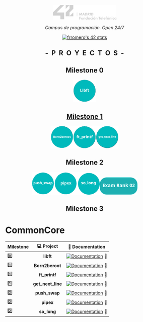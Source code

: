 <p align="center" width="100%">
    <a href="42_Madrid/42"><img width="40%" src="42_Madrid/img/logo5.png"></a> </p>
<p align="center" width="100%"><i>Campus de programación. Open 24/7 </i></p>
<p align="center" width="100%">
    <a href="42_Madrid/42"><img src="https://badge.mediaplus.ma/greenbinary/frromero?1337Badge=off&UM6P=off" alt="frromero's 42 stats" /></a></p>

<h2 align="center" width="100%"><b>-&nbsp;&nbsp;P&nbsp;&nbsp;R&nbsp;&nbsp;O&nbsp;&nbsp;Y&nbsp;&nbsp;E&nbsp;&nbsp;C&nbsp;&nbsp;T&nbsp;&nbsp;O&nbsp;&nbsp;S&nbsp;&nbsp;-</b></h2>

<h2 align="center">Milestone 0</h2>
<p align="center" width="100%"><a href="42_Madrid/0/"><img src="42_Madrid/img/0/libft.png" width="72" /></p>

<h2 align="center">Milestone 1</h2>
<p align="center" width="100%"><a href="42_Madrid/milestone_1/born2beroot"><img src="42_Madrid/img/milestone_1/born2beroot.png" width="72" /><a/><a href="42_Madrid/milestone_1/printf/"><img src="42_Madrid/img/milestone_1/ft_printf.png" width="72" /></a><a href="42_Madrid/milestone_1/get_next_line/"><img src="42_Madrid/img/milestone_1/get_next_line.png" width="72" /></a></p>
<h2 align="center">Milestone 2</h2>
<p align="center" width="100%"><a href="42_Madrid/milestone_2/push_swap/"><img src="42_Madrid/img/milestone_2/push_swap.png" width="72" /><a/><a href="42_Madrid/milestone_2/pipex/"><img src="42_Madrid/img/milestone_2/pipex.png" width="72" /><a/><a/><a href="42_Madrid/milestone_2/so_long/"><img src="42_Madrid/img/milestone_2/so_long_ico.png" width="72" /><a/><a href="42_Madrid/milestone_2/exam_rank_02/"><img src="42_Madrid/img/milestone_2/examrank02.png" width="120" /><a/></p>
<h2 align="center">Milestone 3</h2>


# CommonCore
	
| Milestone | 💻 Project | 📝 Documentation |
|------|:------------:|:------------------:|
| 0️⃣ | **libft** | [![Documentation](https://img.shields.io/badge/Documentation-0077B5)](42_Madrid/0/) 📗 |
| 1️⃣ | **Born2beroot** |[![Documentation](https://img.shields.io/badge/Documentation-0077B5)](42_Madrid/milestone_1/born2beroot) 📘 |
| 1️⃣ | **ft_printf** | [![Documentation](https://img.shields.io/badge/Documentation-0077B5)](42_Madrid/milestone_1/printf/) 📘 |
| 1️⃣ | **get_next_line** | [![Documentation](https://img.shields.io/badge/Documentation-0077B5)](42_Madrid/milestone_1/get_next_line/) 📘 |
| 2️⃣ | **push_swap** | [![Documentation](https://img.shields.io/badge/Documentation-0077B5)](42_Madrid/milestone_2/push_swap/) 📕 |
| 2️⃣ | **pipex** | [![Documentation](https://img.shields.io/badge/Documentation-0077B5)](42_Madrid/milestone_2/pipex) 📕 |
| 2️⃣ | **so_long** | [![Documentation](https://img.shields.io/badge/Documentation-0077B5)](42_Madrid/milestone_2/so_long/) 📕 |

